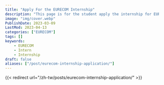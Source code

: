 ```yaml
---
title: "Apply For the EURECOM Internship"
description: "This page is for the student apply the internship for EURECOM."
image: "img/cover.webp"
PublishDate: 2023-03-09
LastMod: 2023-04-13
categories: ["EURECOM"]
tags: []
keywords:
    - EURECOM
    - Intern
    - Internship
draft: false
aliases: ["/post/eurecom-internship-application/"]
---
```


{{< redirect url="/zh-tw/posts/eurecom-internship-application/" >}}

<!-- ## Schedule for Applying for the EURECOM Internship -->

<!-- - **Ask the teacher to negotiate the internship at EURECOM** -->

<!--   Prepare the English CV to the teacher for teacher negotiating the internship with the professor who at EURECOM -->

<!-- - **HR send the file named "2B-STAGIAIRE_Formulaire accueil" for filling the basic information** -->

<!--   After confirming the internship, you will receive the EURECOM HR email. The file will need to be filled up with your basic information. At the same time, you must buy the airplane ticket, book the room where you will stay in France, and buy the insurance. -->

<!--   For tickets, I recommend buying a round-trip ticket as it will be cheaper. I bought a ticket for the emirates about a 20-hour flight. You can choose a few days before and after the date to find the cheapest air ticket. -->

<!--   For the room in France, there are two ways to book in usual. One is booking on Airbnb, which can reduce some administrative processes such as home insurance, guarantee, etc. Another is booking the room on the website from EURECOM named [Studapart](https://eurecom.studapart.com/en/). The second need to pay some fee for the platform and deal with the guarantee problem. When you communicate with the landlord, if you can use France, it will be more polite. -->

<!--   Insurance will be used on the internship agreement and the application for the VISA. The period of insurance needs to cover the period of internships and include medical insurance and personal liability. I bought the insurance from Fubon named "一期築夢". The insurance needs to obey the rule of the Schengen Area. -->

<!--   {{< img src="/post/eurecom-internship-application/img/insurance.webp" alt="Insurance Image" >}} -->

<!-- - **Receive the internship agreement and run the signature process** -->

<!--   After sending back the "2B" file, you will receive the internship agreement. You need to run the process for signature. It includes you, the Academic supervisor, and the legal representative of your University. -->

<!-- - **Receive the original internship agreement and invitation letter** -->

<!--   After sending back the internship agreement, HR will send the original internship agreement and invitation letter to you by UPS. At the same time, HR will send your internship agreement to Franch Authorities for validation. -->

<!-- - **Receive the validation of agreement internship from Franch Authorities** -->

<!--   When waiting for 2-4 weeks, you will receive the certificate of the validation from the HR. -->

<!-- - **Apply for the VISA** -->

<!--   You need to go to the [website](https://france-taipei.org/-%E4%B8%AD%E6%96%87-) of the French Office in Taipei to apply for the VISA. If you have any questions, please through the following [page](https://france-taipei.org/%E7%B0%BD%E8%AD%89%E4%BA%8B%E5%8B%99) to reach out the VISA depart. They only have email. -->

<!-- - **Apply for the go-aborad internship permission (military service)** -->

<!--   If you are male and have a military service problem, you need to apply for the go-aborad internship permission by the school. -->

<!-- - **VISA Validation** -->

<!--   After you arrived France, you need go the [website](https://administration-etrangers-en-france.interieur.gouv.fr/) to validation your VISA in first three months, or you will be invaild stay in France. -->

<!-- ## My Experience of Applying the Internship -->

<!-- My internship period is from 23/04/01 to 23/09/30. -->

<!-- - 2/10 Receive the “2B” file -->
<!-- - 2/10 Send back the “2B” file -->
<!-- - 2/13 Receive the internship agreement -->
<!-- - 2/14 Send back the internship agreement with signature -->
<!-- - 2/15 Receive the scan version of the invitation letter -->
<!-- - 2/15 Buy the airplane ticket -->
<!-- - 2/15 Book the room on Airbnb -->
<!-- - 2/16 Buy the insurance -->
<!-- - 2/20 Receive the certificate of insurance -->
<!-- - 2/20 Finish the process of the internship agreement and send it to validation -->
<!-- - 2/21 Apply for the go-aborad internship permission -->
<!-- - 3/06 Apply for the VISA and wait for the validation. Need to send the successful validation back to French Office in Taipei for getting the VISA -->
<!-- - 3/07 Receive permission for the go-aborad internship from the government -->
<!-- - 3/23 Receive **avis favorable** (certificate) from French Authorities, then send back to French Office in Taipei -->
<!-- - 3/27 Receive the VISA approval mail from French Office in Taipei -->

<!-- ## The Thing You Can Prepare First -->

<!-- Before the apply internship. -->

<!-- - English CV -->
<!-- - Valid passport -->
<!-- - Certificate of Study -->
<!-- - The latest diploma -->

<!-- After confirming the internship date. These things may delay the process. -->

<!-- - Airplane ticket -->
<!-- - Book the room -->
<!-- - Insurance -->

<!-- ## Suggestion -->

<!-- Please start to deal with these processes at least 2.5 months before the date you want to go for the internship. In my experience is very urgent. It will not be a good sample for you to follow my schedule. Everything may delay and will break your schedule. -->

<!-- At the end of this blog, I need to thank any people who give me a hand when I dealing with this process. The process will not be easy for the first time. After I get help from my friend, I need to share these experiences with anyone who wants to apply for the internship at EURECOM. Very welcome to contact me, if you meet some problems. -->

<!-- {{% footer %}} -->

